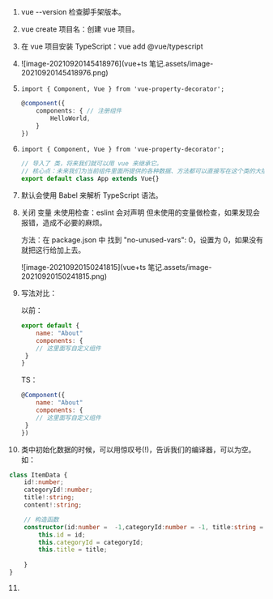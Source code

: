 1. vue --version 检查脚手架版本。

2. vue create 项目名：创建 vue 项目。

3. 在 vue 项目安装 TypeScript：vue add @vue/typescript

4. ![image-20210920145418976](vue+ts 笔记.assets/image-20210920145418976.png)

5. `import { Component, Vue } from 'vue-property-decorator';`

   ```ts
   @component({ 
       components: { // 注册组件
           HelloWorld,
       }
   })
   ```

   

6. `import { Component, Vue } from 'vue-property-decorator';`

   ```ts
   // 导入了 类，将来我们就可以用 vue 来继承它。
   // 核心点：未来我们为当前组件里面所提供的各种数据、方法都可以直接写在这个类的大括号里面。写成类的成员，而不需要再用对象属性的方式去写了。
   export default class App extends Vue{}
   ```

7. 默认会使用 Babel 来解析 TypeScript 语法。

8. 关闭 变量 未使用检查：eslint 会对声明 但未使用的变量做检查，如果发现会报错，造成不必要的麻烦。

   方法：在 package.json 中 找到 "no-unused-vars": 0，设置为 0，如果没有就把这行给加上去。

   ![image-20210920150241815](vue+ts 笔记.assets/image-20210920150241815.png)

9. 写法对比：

   以前：
   
   ```js
   export default {
       name: "About"
       components: {
       // 这里面写自定义组件
   	}
   }
   ```
   
   TS：
   
   ```js
   @Component({
       name: "About"
       components: {
       // 这里面写自定义组件
   	}
   })
   ```
   
   
   
10. 类中初始化数据的时候，可以用惊叹号(!)，告诉我们的编译器，可以为空。如：

```ts
class ItemData {
    id!:number;
	categoryId!:number;
	title!:string;
	content!:string;

	// 构造函数
	constructor(id:number =  -1,categoryId:number = -1, title:string = '', content:string = '') {
        this.id = id;
        this.categoryId = categoryId;
        this.title = title;
        
    }
}
```



11. 

































































































































